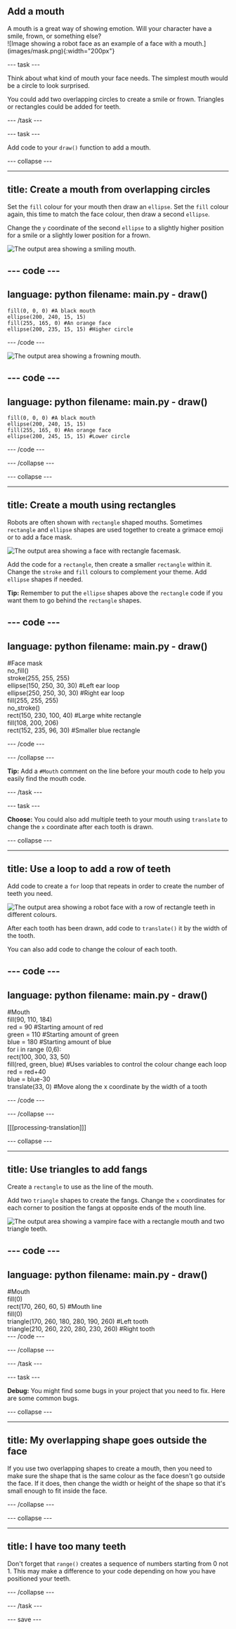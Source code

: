 ## Add a mouth

<div style="display: flex; flex-wrap: wrap">
<div style="flex-basis: 200px; flex-grow: 1; margin-right: 15px;">
A mouth is a great way of showing emotion. Will your character have a smile, frown, or something else? 
</div>
<div>
![Image showing a robot face as an example of a face with a mouth.](images/mask.png){:width="200px"}
</div>
</div>

--- task ---

Think about what kind of mouth your face needs. The simplest mouth would be a circle to look surprised. 

You could add two overlapping circles to create a smile or frown. Triangles or rectangles could be added for teeth. 

--- /task ---

--- task ---

Add code to your `draw()` function to add a mouth.

--- collapse ---

---
title: Create a mouth from overlapping circles
---

Set the `fill` colour for your mouth then draw an `ellipse`. Set the `fill` colour again, this time to match the face colour, then draw a second `ellipse`.

Change the `y` coordinate of the second `ellipse` to a slightly higher position for a smile or a slightly lower position for a frown. 

![The output area showing a smiling mouth.](images/smile.png)

--- code ---
---
language: python
filename: main.py - draw()
---

    fill(0, 0, 0) #A black mouth
    ellipse(200, 240, 15, 15)
    fill(255, 165, 0) #An orange face
    ellipse(200, 235, 15, 15) #Higher circle

--- /code ---

![The output area showing a frowning mouth.](images/frown.png)

--- code ---
---
language: python
filename: main.py - draw()
---

    fill(0, 0, 0) #A black mouth
    ellipse(200, 240, 15, 15)
    fill(255, 165, 0) #An orange face
    ellipse(200, 245, 15, 15) #Lower circle

--- /code ---

--- /collapse ---

--- collapse ---

---
title: Create a mouth using rectangles
---

Robots are often shown with `rectangle` shaped mouths. Sometimes `rectangle` and `ellipse` shapes are used together to create a grimace emoji or to add a face mask. 

![The output area showing a face with rectangle facemask.](images/rectangle-mask.png)

Add the code for a `rectangle`, then create a smaller `rectangle` within it. Change the `stroke` and `fill` colours to complement your theme. Add `ellipse` shapes if needed. 

**Tip:** Remember to put the `ellipse` shapes above the `rectangle` code if you want them to go behind the `rectangle` shapes. 

--- code ---
---
language: python
filename: main.py - draw()
---
#Face mask    
no_fill()    
stroke(255, 255, 255)     
ellipse(150, 250, 30, 30) #Left ear loop    
ellipse(250, 250, 30, 30) #Right ear loop    
fill(255, 255, 255)    
no_stroke()     
rect(150, 230, 100, 40) #Large white rectangle    
fill(108, 200, 206)    
rect(152, 235, 96, 30) #Smaller blue rectangle    

--- /code ---

--- /collapse ---

**Tip:** Add a `#Mouth` comment on the line before your mouth code to help you easily find the mouth code.

--- /task ---

--- task ---

**Choose:** You could also add multiple teeth to your mouth using `translate` to change the `x` coordinate after each tooth is drawn. 

--- collapse ---

---
title: Use a loop to add a row of teeth
---

Add code to create a `for` loop that repeats in order to create the number of teeth you need. 

![The output area showing a robot face with a row of rectangle teeth in different colours.](images/robot-teeth.png)

After each tooth has been drawn, add code to `translate()` it by the width of the tooth. 

You can also add code to change the colour of each tooth.

--- code ---
---
language: python
filename: main.py - draw()
---

#Mouth    
fill(90, 110, 184)     
red = 90 #Starting amount of red   
green = 110 #Starting amount of green    
blue = 180 #Starting amount of blue    
for i in range (0,6):     
  rect(100, 300, 33, 50)     
  fill(red, green, blue) #Uses variables to control the colour change each loop    
  red = red+40     
  blue = blue-30     
  translate(33, 0) #Move along the x coordinate by the width of a tooth    


--- /code ---

--- /collapse ---

[[[processing-translation]]]

--- collapse ---

---
title: Use triangles to add fangs
---

Create a `rectangle` to use as the line of the mouth.

Add two `triangle` shapes to create the fangs. Change the `x` coordinates for each corner to position the fangs at opposite ends of the mouth line.

![The output area showing a vampire face with a rectangle mouth and two triangle teeth.](images/vampire.png)

--- code ---
---
language: python
filename: main.py - draw()
---
#Mouth    
  fill(0)    
  rect(170, 260, 60, 5) #Mouth line    
  fill(0)    
  triangle(170, 260, 180, 280, 190, 260) #Left tooth    
  triangle(210, 260, 220, 280, 230, 260) #Right tooth    
--- /code ---

--- /collapse ---

--- /task ---

--- task ---

**Debug:** You might find some bugs in your project that you need to fix. Here are some common bugs.

--- collapse ---

---
title: My overlapping shape goes outside the face
---

If you use two overlapping shapes to create a mouth, then you need to make sure the shape that is the same colour as the face doesn't go outside the face. If it does, then change the width or height of the shape so that it's small enough to fit inside the face. 

--- /collapse ---


--- collapse ---

---
title: I have too many teeth
---

Don't forget that `range()` creates a sequence of numbers starting from 0 not 1. This may make a difference to your code depending on how you have positioned your teeth. 

--- /collapse ---

--- /task ---

--- save ---
